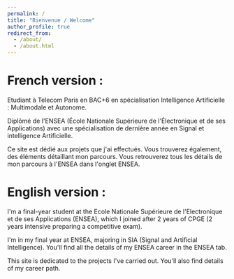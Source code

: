 ```yaml
---
permalink: /
title: "Bienvenue / Welcome"
author_profile: true
redirect_from: 
  - /about/
  - /about.html
---
```


French version :
=====
Etudiant à Telecom Paris en BAC+6 en spécialisation Intelligence Artificielle : Multimodale et Autonome.

Diplômé de l'ENSEA (École Nationale Supérieure de l'Électronique et de ses Applications) avec une spécialisation de dernière année en Signal et intelligence Artificielle.

Ce site est dédié aux projets que j'ai effectués. Vous trouverez également, des éléments détaillant mon parcours. 
Vous retrouverez tous les détails de mon parcours à l'ENSEA dans l'onglet ENSEA.


English version :
=====
I'm a final-year student at the Ecole Nationale Supérieure de l'Electronique et de ses Applications (ENSEA), which I joined after 2 years of CPGE (2 years intensive preparing a competitive exam).

I'm in my final year at ENSEA, majoring in SIA (Signal and Artificial Intelligence).
You'll find all the details of my ENSEA career in the ENSEA tab.

This site is dedicated to the projects I've carried out. You'll also find details of my career path. 